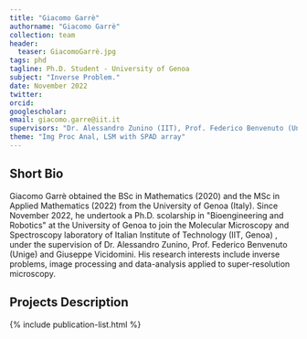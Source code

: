 ```yaml
---
title: "Giacomo Garrè"
authorname: "Giacomo Garrè"
collection: team
header:
  teaser: GiacomoGarrè.jpg
tags: phd
tagline: Ph.D. Student - University of Genoa 
subject: "Inverse Problem."
date: November 2022
twitter: 
orcid: 
googlescholar: 
email: giacomo.garre@iit.it
supervisors: "Dr. Alessandro Zunino (IIT), Prof. Federico Benvenuto (Unige) and Dr. Giuseppe Vicidomini (IIT)"
theme: "Img Proc Anal, LSM with SPAD array"
---
```


<h2>Short Bio</h2>
<!--- Text --->

Giacomo Garrè obtained the BSc in Mathematics (2020) and the MSc in Applied Mathematics (2022) from the University of Genoa (Italy). Since November 2022, he undertook a Ph.D. scolarship in "Bioengineering and Robotics" at the University of Genoa to join the Molecular Microscopy and Spectroscopy laboratory of Italian Institute of Technology (IIT, Genoa) , under the supervision of Dr. Alessandro Zunino, Prof. Federico Benvenuto (Unige) and Giuseppe Vicidomini.
His research interests include inverse problems, image processing and data-analysis applied to super-resolution microscopy.

<h2>Projects Description</h2>
<!--- Text --->

<!---{% include author-research-themes.html %}--->
<!---{% include team-member-collaborators.html %}--->
{% include publication-list.html %}


